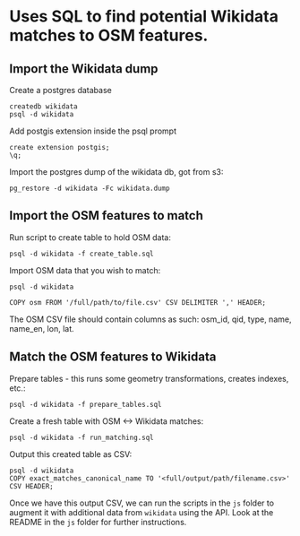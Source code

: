 # Uses SQL to find potential Wikidata matches to OSM features.

## Import the Wikidata dump

Create a postgres database
```
createdb wikidata
psql -d wikidata
```

Add postgis extension inside the psql prompt
```
create extension postgis;
\q;
```

Import the postgres dump of the wikidata db, got from s3:

`pg_restore -d wikidata -Fc wikidata.dump`

## Import the OSM features to match

Run script to create table to hold OSM data:

`psql -d wikidata -f create_table.sql`

Import OSM data that you wish to match:

`psql -d wikidata`

`COPY osm FROM '/full/path/to/file.csv' CSV DELIMITER ',' HEADER;`

The OSM CSV file should contain columns as such: osm_id, qid, type, name, name_en, lon, lat.


## Match the OSM features to Wikidata
Prepare tables - this runs some geometry transformations, creates indexes, etc.:

`psql -d wikidata -f prepare_tables.sql`

Create a fresh table with OSM <-> Wikidata matches:

`psql -d wikidata -f run_matching.sql`

Output this created table as CSV:

`psql -d wikidata`  
`COPY exact_matches_canonical_name TO '<full/output/path/filename.csv>' CSV HEADER;`

Once we have this output CSV, we can run the scripts in the `js` folder to augment it with additional data from `wikidata` using the API. Look at the README in the `js` folder for further instructions.

